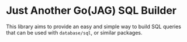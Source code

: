 # Just Another Go(JAG) SQL Builder

This library aims to provide an easy and simple way to build SQL queries that can be used with `database/sql`, or similar packages.
